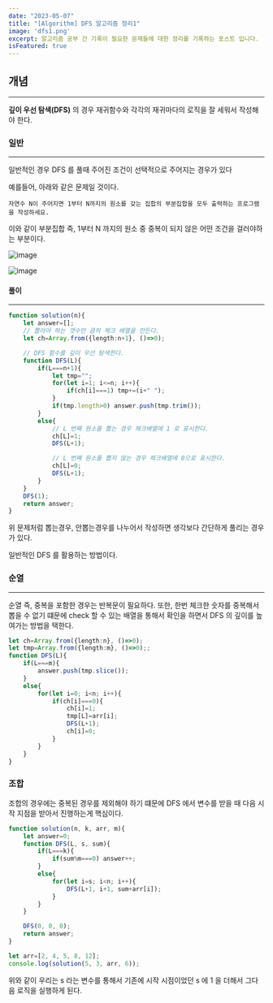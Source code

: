 ```yaml
---
date: "2023-05-07"
title: "[Algorithm] DFS 알고리즘 정리1"
image: 'dfs1.png'
excerpt: 알고리즘 공부 간 기록이 필요한 문제들에 대한 정리를 기록하는 포스트 입니다.
isFeatured: true
---
```


## 개념
---

**깊이 우선 탐색(DFS)** 의 경우 재귀함수와 각각의 재귀마다의 로직을 잘 세워서 작성해야 한다.

### 일반
---

일반적인 경우 DFS 를 풀때 주어진 조건이 선택적으로 주어지는 경우가 있다

예를들어, 아래와 같은 문제일 것이다.

```text
자연수 N이 주어지면 1부터 N까지의 원소를 갖는 집합의 부분집합을 모두 출력하는 프로그램 을 작성하세요.
```

이와 같이 부분집합 즉, 1부터 N 까지의 원소 중 중복이 되지 않은 어떤 조건을 걸러야하는 부분이다.

![image](https://github.com/jjou33/hippo-blog/assets/134469187/ee007c65-cb25-424d-81c1-64f00eaeb925)

![image](dfs.png)

#### 풀이
---

```ts
function solution(n){
    let answer=[];
    // 뽑아야 하는 갯수만 큼의 체크 배열을 만든다.
    let ch=Array.from({length:n+1}, ()=>0);

    // DFS 함수를 깊이 우선 탐색한다.
    function DFS(L){
        if(L===n+1){
            let tmp="";
            for(let i=1; i<=n; i++){
                if(ch[i]===1) tmp+=(i+" ");
            }
            if(tmp.length>0) answer.push(tmp.trim());
        }
        else{
            // L 번째 원소를 뽑는 경우 체크배열에 1 로 표시한다.
            ch[L]=1;
            DFS(L+1);

            // L 번째 원소를 뽑지 않는 경우 체크배열에 0으로 표시한다.
            ch[L]=0;
            DFS(L+1);
        }
    }
    DFS(1);
    return answer;
}
```

위 문제처럼 뽑는경우, 안뽑는경우를 나누어서 작성하면 생각보다 간단하게 풀리는 경우가 있다.

일반적인 DFS 를 활용하는 방법이다.

### 순열
---

순열 즉, 중복을 포함한 경우는 반복문이 필요하다.
또한, 한번 체크한 숫자를 중복해서 뽑을 수 없기 떄문에 check 할 수 있는 배열을 통해서 확인을 하면서 DFS 의 깊이를 높여가는 방법을 택한다.

```ts
let ch=Array.from({length:n}, ()=>0);
let tmp=Array.from({length:m}, ()=>0);;
function DFS(L){
    if(L===m){
        answer.push(tmp.slice()); 
    }
    else{
        for(let i=0; i<n; i++){
            if(ch[i]===0){
                ch[i]=1;
                tmp[L]=arr[i];
                DFS(L+1);
                ch[i]=0;
            }
        }
    }
}
```

### 조합

조합의 경우에는 중복된 경우를 제외해야 하기 떄문에 DFS 에서 변수를 받을 때 다음 시작 지점을 받아서 진행하는게 핵심이다.

```ts
function solution(n, k, arr, m){         
    let answer=0;
    function DFS(L, s, sum){
        if(L===k){
            if(sum%m===0) answer++;
        }
        else{
            for(let i=s; i<n; i++){
                DFS(L+1, i+1, sum+arr[i]);
            }
        }
    }

    DFS(0, 0, 0);
    return answer;
}

let arr=[2, 4, 5, 8, 12];
console.log(solution(5, 3, arr, 6));
```

위와 같이 우리는 s 라는 변수를 통해서 기존에 시작 시점이었던 s 에 1 을 더해서 그다음 로직을 실행하게 된다.




